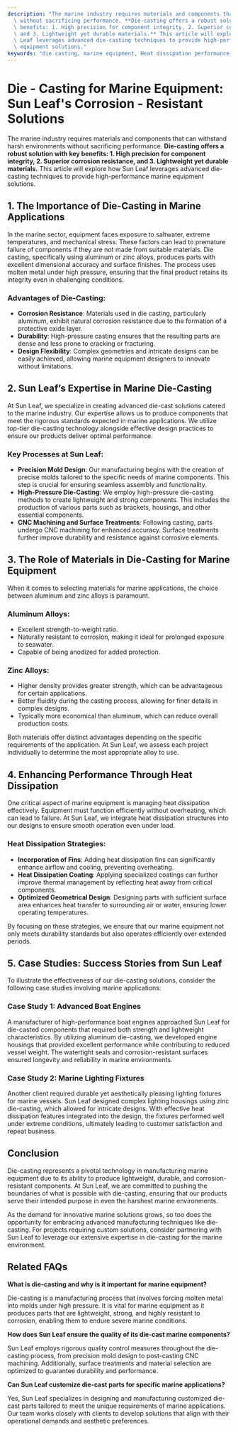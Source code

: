 ```yaml
---
description: "The marine industry requires materials and components that can withstand harsh environments\
  \ without sacrificing performance. **Die-casting offers a robust solution with key\
  \ benefits: 1. High precision for component integrity, 2. Superior corrosion resistance,\
  \ and 3. Lightweight yet durable materials.** This article will explore how Sun\
  \ Leaf leverages advanced die-casting techniques to provide high-performance marine\
  \ equipment solutions."
keywords: "die casting, marine equipment, Heat dissipation performance, Heat dissipation structure"
---
```

# Die - Casting for Marine Equipment: Sun Leaf's Corrosion - Resistant Solutions

The marine industry requires materials and components that can withstand harsh environments without sacrificing performance. **Die-casting offers a robust solution with key benefits: 1. High precision for component integrity, 2. Superior corrosion resistance, and 3. Lightweight yet durable materials.** This article will explore how Sun Leaf leverages advanced die-casting techniques to provide high-performance marine equipment solutions.

## 1. The Importance of Die-Casting in Marine Applications

In the marine sector, equipment faces exposure to saltwater, extreme temperatures, and mechanical stress. These factors can lead to premature failure of components if they are not made from suitable materials. Die casting, specifically using aluminum or zinc alloys, produces parts with excellent dimensional accuracy and surface finishes. The process uses molten metal under high pressure, ensuring that the final product retains its integrity even in challenging conditions.

### Advantages of Die-Casting:

- **Corrosion Resistance**: Materials used in die casting, particularly aluminum, exhibit natural corrosion resistance due to the formation of a protective oxide layer.
- **Durability**: High-pressure casting ensures that the resulting parts are dense and less prone to cracking or fracturing.
- **Design Flexibility**: Complex geometries and intricate designs can be easily achieved, allowing marine equipment designers to innovate without limitations.

## 2. Sun Leaf’s Expertise in Marine Die-Casting 

At Sun Leaf, we specialize in creating advanced die-cast solutions catered to the marine industry. Our expertise allows us to produce components that meet the rigorous standards expected in marine applications. We utilize top-tier die-casting technology alongside effective design practices to ensure our products deliver optimal performance.

### Key Processes at Sun Leaf:

- **Precision Mold Design**: Our manufacturing begins with the creation of precise molds tailored to the specific needs of marine components. This step is crucial for ensuring seamless assembly and functionality.
- **High-Pressure Die-Casting**: We employ high-pressure die-casting methods to create lightweight and strong components. This includes the production of various parts such as brackets, housings, and other essential components.
- **CNC Machining and Surface Treatments**: Following casting, parts undergo CNC machining for enhanced accuracy. Surface treatments further improve durability and resistance against corrosive elements.

## 3. The Role of Materials in Die-Casting for Marine Equipment

When it comes to selecting materials for marine applications, the choice between aluminum and zinc alloys is paramount.

### Aluminum Alloys:

- Excellent strength-to-weight ratio.
- Naturally resistant to corrosion, making it ideal for prolonged exposure to seawater.
- Capable of being anodized for added protection.

### Zinc Alloys:

- Higher density provides greater strength, which can be advantageous for certain applications.
- Better fluidity during the casting process, allowing for finer details in complex designs.
- Typically more economical than aluminum, which can reduce overall production costs.

Both materials offer distinct advantages depending on the specific requirements of the application. At Sun Leaf, we assess each project individually to determine the most appropriate alloy to use.

## 4. Enhancing Performance Through Heat Dissipation

One critical aspect of marine equipment is managing heat dissipation effectively. Equipment must function efficiently without overheating, which can lead to failure. At Sun Leaf, we integrate heat dissipation structures into our designs to ensure smooth operation even under load.

### Heat Dissipation Strategies:

- **Incorporation of Fins**: Adding heat dissipation fins can significantly enhance airflow and cooling, preventing overheating.
- **Heat Dissipation Coating**: Applying specialized coatings can further improve thermal management by reflecting heat away from critical components.
- **Optimized Geometrical Design**: Designing parts with sufficient surface area enhances heat transfer to surrounding air or water, ensuring lower operating temperatures.

By focusing on these strategies, we ensure that our marine equipment not only meets durability standards but also operates efficiently over extended periods.

## 5. Case Studies: Success Stories from Sun Leaf

To illustrate the effectiveness of our die-casting solutions, consider the following case studies involving marine applications:

### Case Study 1: Advanced Boat Engines

A manufacturer of high-performance boat engines approached Sun Leaf for die-casted components that required both strength and lightweight characteristics. By utilizing aluminum die-casting, we developed engine housings that provided excellent performance while contributing to reduced vessel weight. The watertight seals and corrosion-resistant surfaces ensured longevity and reliability in marine environments.

### Case Study 2: Marine Lighting Fixtures

Another client required durable yet aesthetically pleasing lighting fixtures for marine vessels. Sun Leaf designed complex lighting housings using zinc die-casting, which allowed for intricate designs. With effective heat dissipation features integrated into the design, the fixtures performed well under extreme conditions, ultimately leading to customer satisfaction and repeat business.

## Conclusion

Die-casting represents a pivotal technology in manufacturing marine equipment due to its ability to produce lightweight, durable, and corrosion-resistant components. At Sun Leaf, we are committed to pushing the boundaries of what is possible with die-casting, ensuring that our products serve their intended purpose in even the harshest marine environments.

As the demand for innovative marine solutions grows, so too does the opportunity for embracing advanced manufacturing techniques like die-casting. For projects requiring custom solutions, consider partnering with Sun Leaf to leverage our extensive expertise in die-casting for the marine environment.

## Related FAQs

**What is die-casting and why is it important for marine equipment?**

Die-casting is a manufacturing process that involves forcing molten metal into molds under high pressure. It is vital for marine equipment as it produces parts that are lightweight, strong, and highly resistant to corrosion, enabling them to endure severe marine conditions.

**How does Sun Leaf ensure the quality of its die-cast marine components?**

Sun Leaf employs rigorous quality control measures throughout the die-casting process, from precision mold design to post-casting CNC machining. Additionally, surface treatments and material selection are optimized to guarantee durability and performance.

**Can Sun Leaf customize die-cast parts for specific marine applications?**

Yes, Sun Leaf specializes in designing and manufacturing customized die-cast parts tailored to meet the unique requirements of marine applications. Our team works closely with clients to develop solutions that align with their operational demands and aesthetic preferences.
